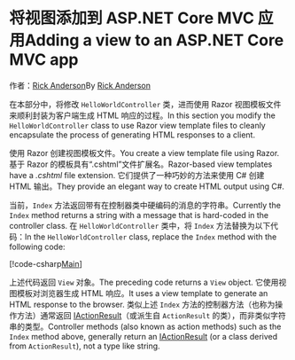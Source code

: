 # <a name="adding-a-view-to-an-aspnet-core-mvc-app"></a><span data-ttu-id="0a484-101">将视图添加到 ASP.NET Core MVC 应用</span><span class="sxs-lookup"><span data-stu-id="0a484-101">Adding a view to an ASP.NET Core MVC app</span></span>

<span data-ttu-id="0a484-102">作者：[Rick Anderson](https://twitter.com/RickAndMSFT)</span><span class="sxs-lookup"><span data-stu-id="0a484-102">By [Rick Anderson](https://twitter.com/RickAndMSFT)</span></span>

<span data-ttu-id="0a484-103">在本部分中，将修改 `HelloWorldController` 类，进而使用 Razor 视图模板文件来顺利封装为客户端生成 HTML 响应的过程。</span><span class="sxs-lookup"><span data-stu-id="0a484-103">In this section you modify the `HelloWorldController` class to use Razor view template files to cleanly encapsulate the process of generating HTML responses to a client.</span></span>

<span data-ttu-id="0a484-104">使用 Razor 创建视图模板文件。</span><span class="sxs-lookup"><span data-stu-id="0a484-104">You create a view template file using Razor.</span></span> <span data-ttu-id="0a484-105">基于 Razor 的模板具有“.cshtml”文件扩展名。</span><span class="sxs-lookup"><span data-stu-id="0a484-105">Razor-based view templates have a *.cshtml* file extension.</span></span> <span data-ttu-id="0a484-106">它们提供了一种巧妙的方法来使用 C# 创建 HTML 输出。</span><span class="sxs-lookup"><span data-stu-id="0a484-106">They provide an elegant way to create HTML output using C#.</span></span>

<span data-ttu-id="0a484-107">当前，`Index` 方法返回带有在控制器类中硬编码的消息的字符串。</span><span class="sxs-lookup"><span data-stu-id="0a484-107">Currently the `Index` method returns a string with a message that is hard-coded in the controller class.</span></span> <span data-ttu-id="0a484-108">在 `HelloWorldController` 类中，将 `Index` 方法替换为以下代码：</span><span class="sxs-lookup"><span data-stu-id="0a484-108">In the `HelloWorldController` class, replace the `Index` method with the following code:</span></span>

[!code-csharp[Main](../../tutorials/first-mvc-app/start-mvc/sample/MvcMovie/Controllers/HelloWorldController.cs?name=snippet_4)]

<span data-ttu-id="0a484-109">上述代码返回 `View` 对象。</span><span class="sxs-lookup"><span data-stu-id="0a484-109">The preceding code returns a `View` object.</span></span> <span data-ttu-id="0a484-110">它使用视图模板对浏览器生成 HTML 响应。</span><span class="sxs-lookup"><span data-stu-id="0a484-110">It uses a view template to generate an HTML response to the browser.</span></span> <span data-ttu-id="0a484-111">类似上述 `Index` 方法的控制器方法（也称为操作方法）通常返回 [IActionResult](https://docs.microsoft.com/aspnet/core/api/microsoft.aspnetcore.mvc.iactionresult)（或派生自 `ActionResult` 的类），而非类似字符串的类型。</span><span class="sxs-lookup"><span data-stu-id="0a484-111">Controller methods (also known as action methods) such as the `Index` method above, generally return an [IActionResult](https://docs.microsoft.com/aspnet/core/api/microsoft.aspnetcore.mvc.iactionresult) (or a class derived from `ActionResult`), not a type like string.</span></span>
